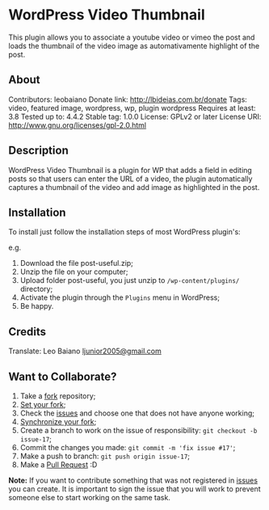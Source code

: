 WordPress Video Thumbnail
===========

This plugin allows you to associate a youtube video or vimeo the post and loads the thumbnail of the video image as automativamente highlight of the post.

## About ##

Contributors: leobaiano
Donate link: http://lbideias.com.br/donate
Tags: video, featured image, wordpress, wp, plugin wordpress
Requires at least: 3.8
Tested up to: 4.4.2
Stable tag: 1.0.0
License: GPLv2 or later
License URI: http://www.gnu.org/licenses/gpl-2.0.html

## Description ##

WordPress Video Thumbnail is a plugin for WP that adds a field in editing posts so that users can enter the URL of a video, the plugin automatically captures a thumbnail of the video and add image as highlighted in the post.

## Installation ##

To install just follow the installation steps of most WordPress plugin's:

e.g.

1. Download the file post-useful.zip;
2. Unzip the file on your computer;
3. Upload folder post-useful, you just unzip to `/wp-content/plugins/` directory;
4. Activate the plugin through the `Plugins` menu in WordPress;
5. Be happy.

## Credits ##

Translate: Leo Baiano <ljunior2005@gmail.com>

## Want to Collaborate? ##

1. Take a [fork](https://help.github.com/articles/fork-a-repo/) repository;
3. [Set your fork](https://help.github.com/articles/configuring-a-remote-for-a-fork/);
2. Check the [issues](https://github.com/WordPressBeloHorizonte/horizon-theme/issues) and choose one that does not have anyone working;
4. [Synchronize your fork](https://help.github.com/articles/syncing-a-fork/);
2. Create a branch to work on the issue of responsibility: `git checkout -b issue-17`;
3. Commit the changes you made: `git commit -m 'fix issue #17'`;
4. Make a push to branch: `git push origin issue-17`;
5. Make a [Pull Request](https://help.github.com/articles/using-pull-requests/) :D

**Note:** If you want to contribute something that was not registered in [issues](https://github.com/leobaiano/post-useful/issues) you can create. It is important to sign the issue that you will work to prevent someone else to start working on the same task.
